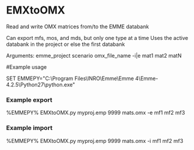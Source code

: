 # EMXtoOMX

Read and write OMX matrices from/to the EMME databank

Can export mfs, mos, and mds, but only one type at a time
Uses the active databank in the project or else the first databank

Arguments: emme_project scenario omx_file_name -i|e mat1 mat2 matN

#Example usage

SET EMMEPY="C:\Program Files\INRO\Emme\Emme 4\Emme-4.2.5\Python27\python.exe"

### Example export
%EMMEPY% EMXtoOMX.py myproj.emp 9999 mats.omx -e mf1 mf2 mf3

### Example import
%EMMEPY% EMXtoOMX.py myproj.emp 9999 mats.omx -i mf1 mf2 mf3
